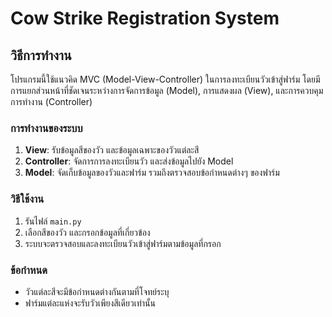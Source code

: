 

# Cow Strike Registration System

## วิธีการทำงาน
โปรแกรมนี้ใช้แนวคิด MVC (Model-View-Controller) ในการลงทะเบียนวัวเข้าสู่ฟาร์ม โดยมีการแยกส่วนหน้าที่ชัดเจนระหว่างการจัดการข้อมูล (Model), การแสดงผล (View), และการควบคุมการทำงาน (Controller)

### การทำงานของระบบ
1. **View**: รับข้อมูลสีของวัว และข้อมูลเฉพาะของวัวแต่ละสี
2. **Controller**: จัดการการลงทะเบียนวัว และส่งข้อมูลไปยัง Model
3. **Model**: จัดเก็บข้อมูลของวัวและฟาร์ม รวมถึงตรวจสอบข้อกำหนดต่างๆ ของฟาร์ม

### วิธีใช้งาน
1. รันไฟล์ `main.py`
2. เลือกสีของวัว และกรอกข้อมูลที่เกี่ยวข้อง
3. ระบบจะตรวจสอบและลงทะเบียนวัวเข้าสู่ฟาร์มตามข้อมูลที่กรอก

### ข้อกำหนด
- วัวแต่ละสีจะมีข้อกำหนดต่างกันตามที่โจทย์ระบุ
- ฟาร์มแต่ละแห่งจะรับวัวเพียงสีเดียวเท่านั้น
